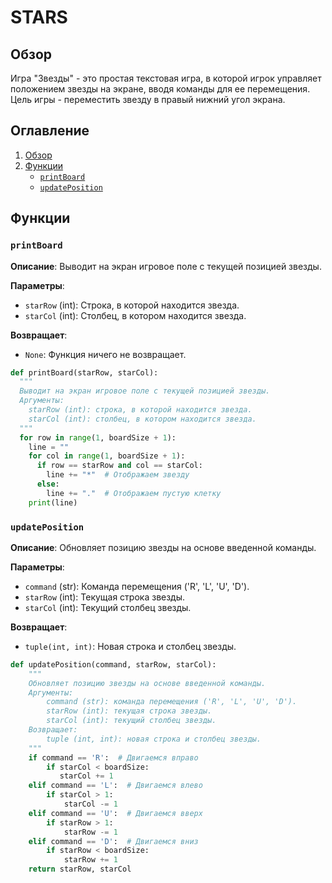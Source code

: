 # STARS

## Обзор

Игра "Звезды" - это простая текстовая игра, в которой игрок управляет положением звезды на экране, вводя команды для ее перемещения. Цель игры - переместить звезду в правый нижний угол экрана.

## Оглавление

1. [Обзор](#обзор)
2. [Функции](#функции)
    - [`printBoard`](#printboard)
    - [`updatePosition`](#updateposition)

## Функции

### `printBoard`

**Описание**: Выводит на экран игровое поле с текущей позицией звезды.

**Параметры**:
- `starRow` (int): Строка, в которой находится звезда.
- `starCol` (int): Столбец, в котором находится звезда.

**Возвращает**:
- `None`: Функция ничего не возвращает.

```python
def printBoard(starRow, starCol):
  """
  Выводит на экран игровое поле с текущей позицией звезды.
  Аргументы:
    starRow (int): строка, в которой находится звезда.
    starCol (int): столбец, в котором находится звезда.
  """
  for row in range(1, boardSize + 1):
    line = ""
    for col in range(1, boardSize + 1):
      if row == starRow and col == starCol:
        line += "*"  # Отображаем звезду
      else:
        line += "."  # Отображаем пустую клетку
    print(line)
```

### `updatePosition`

**Описание**: Обновляет позицию звезды на основе введенной команды.

**Параметры**:
- `command` (str): Команда перемещения ('R', 'L', 'U', 'D').
- `starRow` (int): Текущая строка звезды.
- `starCol` (int): Текущий столбец звезды.

**Возвращает**:
- `tuple(int, int)`: Новая строка и столбец звезды.

```python
def updatePosition(command, starRow, starCol):
    """
    Обновляет позицию звезды на основе введенной команды.
    Аргументы:
        command (str): команда перемещения ('R', 'L', 'U', 'D').
        starRow (int): текущая строка звезды.
        starCol (int): текущий столбец звезды.
    Возвращает:
        tuple (int, int): новая строка и столбец звезды.
    """
    if command == 'R':  # Двигаемся вправо
        if starCol < boardSize:
           starCol += 1
    elif command == 'L':  # Двигаемся влево
        if starCol > 1:
            starCol -= 1
    elif command == 'U':  # Двигаемся вверх
        if starRow > 1:
            starRow -= 1
    elif command == 'D':  # Двигаемся вниз
        if starRow < boardSize:
            starRow += 1
    return starRow, starCol
```